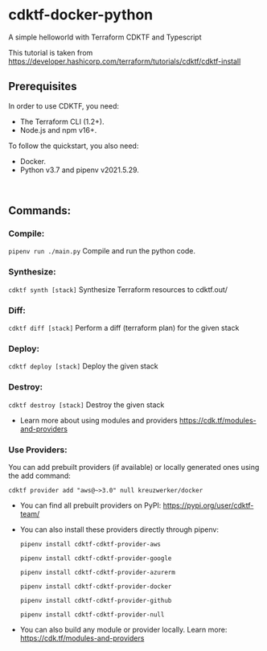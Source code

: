 # cdktf-docker-python
A simple helloworld with Terraform CDKTF and Typescript

This tutorial is taken from https://developer.hashicorp.com/terraform/tutorials/cdktf/cdktf-install

## Prerequisites
In order to use CDKTF, you need:

- The Terraform CLI (1.2+).
- Node.js and npm v16+.

To follow the quickstart, you also need:
- Docker.
- Python v3.7 and pipenv v2021.5.29.
<br />

## Commands:
### Compile:

```pipenv run ./main.py``` Compile and run the python code.

### Synthesize:

```cdktf synth [stack]``` Synthesize Terraform resources to cdktf.out/

### Diff:

```cdktf diff [stack]``` Perform a diff (terraform plan) for the given stack

### Deploy:

```cdktf deploy [stack]```  Deploy the given stack

### Destroy:

```cdktf destroy [stack]``` Destroy the given stack

- Learn more about using modules and providers https://cdk.tf/modules-and-providers

### Use Providers:

  You can add prebuilt providers (if available) or locally generated ones using the add command:
  
  ```cdktf provider add "aws@~>3.0" null kreuzwerker/docker```

- You can find all prebuilt providers on PyPI: https://pypi.org/user/cdktf-team/
- You can also install these providers directly through pipenv:

  ```pipenv install cdktf-cdktf-provider-aws```
  
  ```pipenv install cdktf-cdktf-provider-google```
  
  ```pipenv install cdktf-cdktf-provider-azurerm```
  
  ```pipenv install cdktf-cdktf-provider-docker```
  
  ```pipenv install cdktf-cdktf-provider-github```
  
  ```pipenv install cdktf-cdktf-provider-null```

- You can also build any module or provider locally. Learn more: https://cdk.tf/modules-and-providers
